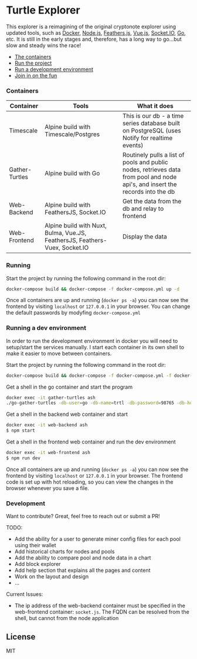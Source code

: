 # Turtle Explorer

This explorer is a reimagining of the original cryptonote explorer using updated tools, such as [Docker](https://www.docker.com/), [Node.js](https://nodejs.org), [Feathers.js](https://feathersjs.com/), [Vue.js](https://vuejs.org/), [Socket.IO](https://socket.io/), [Go](https://golang.org/), etc. It is still in the early stages and, therefore, has a long way to go...but slow and steady wins the race!

- [The containers](#containers)
- [Run the project](#running)
- [Run a development environment](#running-a-dev-environment)
- [Join in on the fun](#development)

### Containers
| Container | Tools | What it does |
| ------ | ------ | ------ |
| Timescale | Alpine build with Timescale/Postgres | This is our db - a time series database built on PostgreSQL (uses Notify for realtime events) |
| Gather-Turtles | Alpine build with Go | Routinely pulls a list of pools and public nodes, retrieves data from pool and node api's, and insert the records into the db  |
| Web-Backend | Alpine build with FeathersJS, Socket.IO | Get the data from the db and relay to frontend |
| Web-Frontend | Alpine build with Nuxt, Bulma, Vue.JS, FeathersJS, Feathers-Vuex, Socket.IO | Display the data |

### Running
Start the project by running the following command in the root dir:
```sh
docker-compose build && docker-compose -f docker-compose.yml up -d
```
Once all containers are up and running (``docker ps -a``) you can now see the frontend by visiting `localhost` or `127.0.0.1` in your browser. You can change the default passwords by modyfing ``docker-compose.yml``

### Running a dev environment
In order to run the development environment in docker you will need to setup/start the services manually. I start each container in its own shell to make it easier to move between containers.

Start the project by running the following command in the root dir:
```sh
docker-compose build && docker-compose -f docker-compose.yml -f docker-compose.dev.yml up -d
```

Get a shell in the go container and start the program

```sh
docker exec -it gather-turtles ash
./go-gather-turtles -db-user=go -db-name=trtl -db-password=98765 -db-host=timescale -db-port=5432 -db-ssl-mode=disable
```

Get a shell in the backend web container and start
```sh
docker exec -it web-backend ash
$ npm start
```

Get a shell in the frontend web container and run the dev environment
```sh
docker exec -it web-frontend ash
$ npm run dev
```

Once all containers are up and running (`docker ps -a`) you can now see the frontend by visiting `localhost` or `127.0.0.1` in your browser. The frontend code is set up with hot reloading, so you can view the changes in the browser whenever you save a file.

### Development
Want to contribute? Great, feel free to reach out or submit a PR! 

TODO:
 - Add the ability for a user to generate miner config files for each pool using their wallet
 - Add historical charts for nodes and pools
 - Add the ability to compare pool and node data in a chart
 - Add block explorer
 - Add help section that explains all the pages and content
 - Work on the layout and design
 - ...

Current Issues:
 - The ip address of the web-backend container must be specified in the web-frontend container: ``socket.js``. The FQDN can be resolved from the shell, but cannot from the node application

License
----
MIT